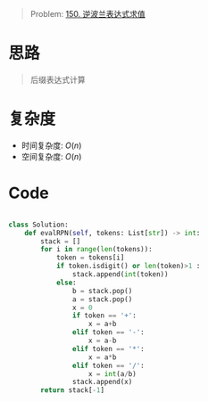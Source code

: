 > Problem: [150. 逆波兰表达式求值](https://leetcode.cn/problems/evaluate-reverse-polish-notation/description/)

# 思路

> 后缀表达式计算

# 复杂度

- 时间复杂度: $O(n)$
- 空间复杂度: $O(n)$

# Code

```Python []

class Solution:
    def evalRPN(self, tokens: List[str]) -> int:
        stack = []
        for i in range(len(tokens)):
            token = tokens[i]
            if token.isdigit() or len(token)>1 :
                stack.append(int(token))
            else:
                b = stack.pop()
                a = stack.pop()
                x = 0
                if token == '+':
                    x = a+b
                elif token == '-':
                    x = a-b
                elif token == '*':
                    x = a*b
                elif token == '/':
                    x = int(a/b)
                stack.append(x)
        return stack[-1]
```

